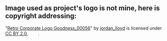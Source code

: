 ## Image used as project's logo is not mine, here is copyright addressing:

<p class="attribution">"<a target="_blank" rel="noopener noreferrer" href="https://www.flickr.com/photos/61927333@N00/5315135954">Retro Corporate Logo Goodness_00056</a>" by <a target="_blank" rel="noopener noreferrer" href="https://www.flickr.com/photos/61927333@N00">jordan_lloyd</a> is licensed under <a target="_blank" rel="noopener noreferrer" href="https://creativecommons.org/licenses/by/2.0/?ref=openverse">CC BY 2.0 <img src="https://mirrors.creativecommons.org/presskit/icons/cc.svg" style="height: 1em; margin-right: 0.125em; display: inline;"></img><img src="https://mirrors.creativecommons.org/presskit/icons/by.svg" style="height: 1em; margin-right: 0.125em; display: inline;"></img></a>. </p>